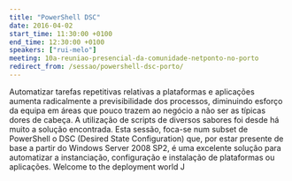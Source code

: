 ```yaml
---
title: "PowerShell DSC"
date: 2016-04-02
start_time: 11:30:00 +0100
end_time: 12:30:00 +0100
speakers: ["rui-melo"]
meeting: 10a-reuniao-presencial-da-comunidade-netponto-no-porto
redirect_from: /sessao/powershell-dsc-porto/
---
```

Automatizar tarefas repetitivas relativas a plataformas e aplicações aumenta radicalmente a previsibilidade dos processos, diminuindo esforço da equipa em áreas que pouco trazem ao negócio a não ser as típicas dores de cabeça. A utilização de scripts de diversos sabores foi desde há muito a solução encontrada. Esta sessão, foca-se num subset de PowerShell o DSC (Desired State Configuration) que, por estar presente de base a partir do Windows Server 2008 SP2, é uma excelente solução para automatizar a instanciação, configuração e instalação de plataformas ou aplicações. Welcome to the deployment world J

